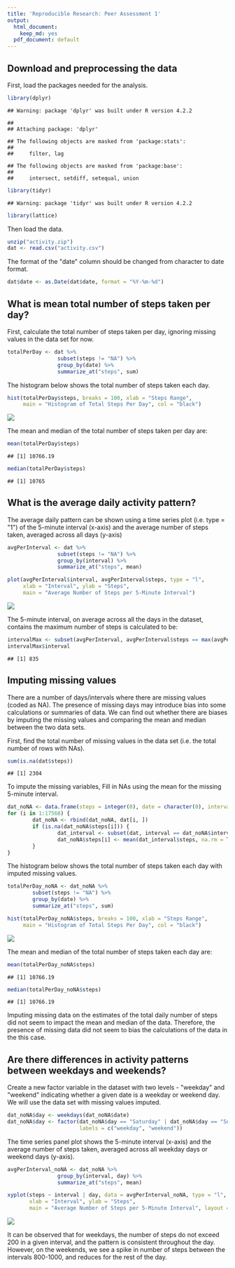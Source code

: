 ```yaml
---
title: 'Reproducible Research: Peer Assessment 1'
output:
  html_document:
    keep_md: yes
  pdf_document: default
---
```



## Download and preprocessing the data

First, load the packages needed for the analysis.


```r
library(dplyr)
```

```
## Warning: package 'dplyr' was built under R version 4.2.2
```

```
## 
## Attaching package: 'dplyr'
```

```
## The following objects are masked from 'package:stats':
## 
##     filter, lag
```

```
## The following objects are masked from 'package:base':
## 
##     intersect, setdiff, setequal, union
```

```r
library(tidyr)
```

```
## Warning: package 'tidyr' was built under R version 4.2.2
```

```r
library(lattice)
```

Then load the data.


```r
unzip("activity.zip")
dat <- read.csv("activity.csv")
```

The format of the "date" column should be changed from character to date format.


```r
dat$date <- as.Date(dat$date, format = "%Y-%m-%d")
```


## What is mean total number of steps taken per day?

First, calculate the total number of steps taken per day, ignoring missing values in the data set for now.


```r
totalPerDay <- dat %>%
                subset(steps != "NA") %>%
                group_by(date) %>%
                summarize_at("steps", sum)
```

The histogram below shows the total number of steps taken each day.


```r
hist(totalPerDay$steps, breaks = 100, xlab = "Steps Range", 
     main = "Histogram of Total Steps Per Day", col = "black")
```

![](PA1_template_files/figure-html/totalPerDayhist-1.png)<!-- -->

The mean and median of the total number of steps taken per day are:


```r
mean(totalPerDay$steps)
```

```
## [1] 10766.19
```

```r
median(totalPerDay$steps)
```

```
## [1] 10765
```


## What is the average daily activity pattern?

The average daily pattern can be shown using a time series plot (i.e. type = "1") of the 5-minute interval (x-axis) and the average number of steps taken, averaged across all days (y-axis)


```r
avgPerInterval <- dat %>%
                subset(steps != "NA") %>%
                group_by(interval) %>%
                summarize_at("steps", mean)

plot(avgPerInterval$interval, avgPerInterval$steps, type = "l", 
     xlab = "Interval", ylab = "Steps", 
     main = "Average Number of Steps per 5-Minute Interval")
```

![](PA1_template_files/figure-html/avgPerInterval-1.png)<!-- -->

The 5-minute interval, on average across all the days in the dataset, contains the maximum number of steps is calculated to be:


```r
intervalMax <- subset(avgPerInterval, avgPerInterval$steps == max(avgPerInterval$steps))
intervalMax$interval
```

```
## [1] 835
```

## Imputing missing values

There are a number of days/intervals where there are missing values (coded as NA). The presence of missing days may introduce bias into some calculations or summaries of data. We can find out whether there are biases by imputing the missing values and comparing the mean and median between the two data sets.

First, find the total number of missing values in the data set (i.e. the total number of rows with NAs).


```r
sum(is.na(dat$steps))
```

```
## [1] 2304
```

To impute the missing variables, Fill in NAs using the mean for the missing 5-minute interval.


```r
dat_noNA <- data.frame(steps = integer(0), date = character(0), interval = integer(0))
for (i in 1:17568) {
        dat_noNA <- rbind(dat_noNA, dat[i, ])
        if (is.na(dat_noNA$steps[i])) {
                dat_interval <- subset(dat, interval == dat_noNA$interval[i])
                dat_noNA$steps[i] <- mean(dat_interval$steps, na.rm = TRUE)
        }
}
```

The histogram below shows the total number of steps taken each day with imputed missing values.


```r
totalPerDay_noNA <- dat_noNA %>%
        subset(steps != "NA") %>%
        group_by(date) %>%
        summarize_at("steps", sum)

hist(totalPerDay_noNA$steps, breaks = 100, xlab = "Steps Range", 
     main = "Histogram of Total Steps Per Day", col = "black")
```

![](PA1_template_files/figure-html/noNAhist-1.png)<!-- -->

The mean and median of the total number of steps taken each day are:


```r
mean(totalPerDay_noNA$steps)
```

```
## [1] 10766.19
```

```r
median(totalPerDay_noNA$steps)
```

```
## [1] 10766.19
```

Imputing missing data on the estimates of the total daily number of steps did not seem to impact the mean and median of the data. Therefore, the presence of missing data did not seem to bias the calculations of the data in the this case.

## Are there differences in activity patterns between weekdays and weekends?

Create a new factor variable in the dataset with two levels - "weekday" and "weekend" indicating whether a given date is a weekday or weekend day. We will use the data set with missing values imputed.


```r
dat_noNA$day <- weekdays(dat_noNA$date)
dat_noNA$day <- factor(dat_noNA$day == "Saturday" | dat_noNA$day == "Sunday", 
                       labels = c("weekday", "weekend"))
```

The time series panel plot shows the 5-minute interval (x-axis) and the average number of steps taken, averaged across all weekday days or weekend days (y-axis).


```r
avgPerInterval_noNA <- dat_noNA %>%
                group_by(interval, day) %>%
                summarize_at("steps", mean)

xyplot(steps ~ interval | day, data = avgPerInterval_noNA, type = "l", 
       xlab = "Interval", ylab = "Steps", 
       main = "Average Number of Steps per 5-Minute Interval", layout = c(1,2))
```

![](PA1_template_files/figure-html/panelPlot-1.png)<!-- -->

It can be observed that for weekdays, the number of steps do not exceed 200 in a given interval, and the pattern is consistent throughout the day. However, on the weekends, we see a spike in number of steps between the intervals 800-1000, and reduces for the rest of the day. 
